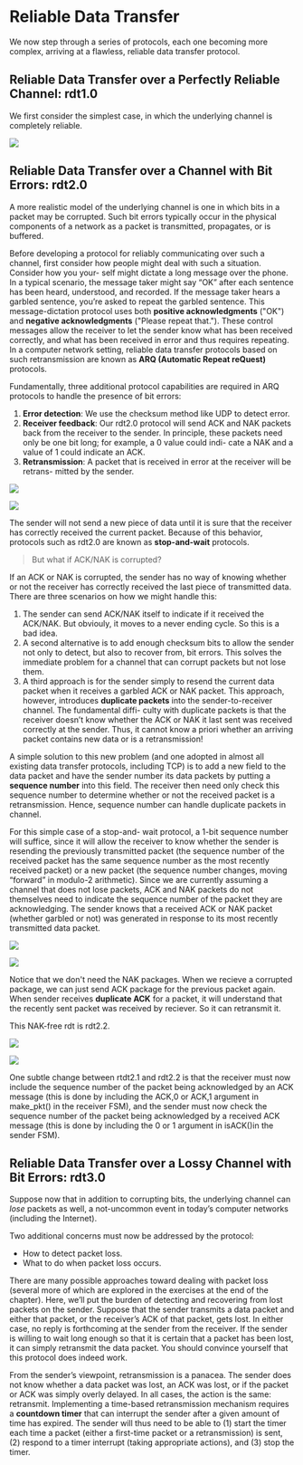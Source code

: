 # Reliable Data Transfer

We now step through a series of protocols, each one becoming more complex, arriving at a flawless, reliable data transfer protocol.

## Reliable Data Transfer over a Perfectly Reliable Channel: rdt1.0

We first consider the simplest case, in which the underlying channel is completely reliable.

![](assets/2018-08-14-20-50-36.png)

## Reliable Data Transfer over a Channel with Bit Errors: rdt2.0

A more realistic model of the underlying channel is one in which bits in a packet may be corrupted. Such bit errors typically occur in the physical components of a network as a packet is transmitted, propagates, or is buffered.

Before developing a protocol for reliably communicating over such a channel, first consider how people might deal with such a situation. Consider how you your- self might dictate a long message over the phone. In a typical scenario, the message taker might say “OK” after each sentence has been heard, understood, and recorded. If the message taker hears a garbled sentence, you’re asked to repeat the garbled sentence. This message-dictation protocol uses both **positive acknowledgments** ("OK") and **negative acknowledgments** ("Please repeat that."). These control messages allow the receiver to let the sender know what has been received correctly, and what has been received in error and thus requires repeating. In a computer network setting, reliable data transfer protocols based on such retransmission are known as **ARQ (Automatic Repeat reQuest)** protocols.

Fundamentally, three additional protocol capabilities are required in ARQ protocols to handle the presence of bit errors:

1. **Error detection**: We use the checksum method like UDP to detect error.
2. **Receiver feedback**: Our rdt2.0 protocol will send ACK and NAK packets back from the receiver to the sender. In principle, these packets need only be one bit long; for example, a 0 value could indi- cate a NAK and a value of 1 could indicate an ACK.
3. **Retransmission**: A packet that is received in error at the receiver will be retrans- mitted by the sender.

![](assets/2018-08-14-20-58-40.png)

![](assets/2018-08-14-20-59-10.png)

The sender will not send a new piece of data until it is sure that the receiver has correctly received the current packet. Because of this behavior, protocols such as rdt2.0 are known as **stop-and-wait** protocols.

> But what if ACK/NAK is corrupted?

If an ACK or NAK is corrupted, the sender has no way of knowing whether or not the receiver has correctly received the last piece of transmitted data. There are three scenarios on how we might handle this:

1. The sender can send ACK/NAK itself to indicate if it received the ACK/NAK. But obviouly, it moves to a never ending cycle. So this is a bad idea.
2. A second alternative is to add enough checksum bits to allow the sender not only to detect, but also to recover from, bit errors. This solves the immediate problem for a channel that can corrupt packets but not lose them.
3. A third approach is for the sender simply to resend the current data packet when it receives a garbled ACK or NAK packet. This approach, however, introduces **duplicate packets** into the sender-to-receiver channel. The fundamental diffi- culty with duplicate packets is that the receiver doesn’t know whether the ACK or NAK it last sent was received correctly at the sender. Thus, it cannot know a priori whether an arriving packet contains new data or is a retransmission!

A simple solution to this new problem (and one adopted in almost all existing data transfer protocols, including TCP) is to add a new field to the data packet and have the sender number its data packets by putting a **sequence number** into this field. The receiver then need only check this sequence number to determine whether or not the received packet is a retransmission. Hence, sequence number can handle duplicate packets in channel.

For this simple case of a stop-and- wait protocol, a 1-bit sequence number will suffice, since it will allow the receiver to know whether the sender is resending the previously transmitted packet (the sequence number of the received packet has the same sequence number as the most recently received packet) or a new packet (the sequence number changes, moving “forward” in modulo-2 arithmetic). Since we are currently assuming a channel that does not lose packets, ACK and NAK packets do not themselves need to indicate the sequence number of the packet they are acknowledging. The sender knows that a received ACK or NAK packet (whether garbled or not) was generated in response to its most recently transmitted data packet.

![](assets/2018-08-14-21-09-20.png)

![](assets/2018-08-14-21-10-30.png)

Notice that we don't need the NAK packages. When we recieve a corrupted package, we can just send ACK package for the previous packet again. When sender receives **duplicate ACK** for a packet, it will understand that the recently sent packet was received by reciever. So it can retransmit it.

This NAK-free rdt is rdt2.2.

![](assets/2018-08-14-21-18-38.png)

![](assets/2018-08-14-21-18-53.png)

One subtle change between rtdt2.1 and rdt2.2 is that the receiver must now include the sequence number of the packet being acknowledged by an ACK message (this is done by including the ACK,0 or ACK,1 argument in make_pkt() in the receiver FSM), and the sender must now check the sequence number of the packet being acknowledged by a received ACK message (this is done by including the 0 or 1 argument in isACK()in the sender FSM).

## Reliable Data Transfer over a Lossy Channel with Bit Errors: rdt3.0

Suppose now that in addition to corrupting bits, the underlying channel can _lose_ packets as well, a not-uncommon event in today’s computer networks (including the Internet).

Two additional concerns must now be addressed by the protocol: 

- How to detect packet loss.
- What to do when packet loss occurs.

There are many possible approaches toward dealing with packet loss (several more of which are explored in the exercises at the end of the chapter). Here, we’ll put the burden of detecting and recovering from lost packets on the sender. Suppose that the sender transmits a data packet and either that packet, or the receiver’s ACK of that packet, gets lost. In either case, no reply is forthcoming at the sender from the receiver. If the sender is willing to wait long enough so that it is certain that a packet has been lost, it can simply retransmit the data packet. You should convince yourself that this protocol does indeed work.

From the sender’s viewpoint, retransmission is a panacea. The sender does not know whether a data packet was lost, an ACK was lost, or if the packet or ACK was simply overly delayed. In all cases, the action is the same: retransmit. Implementing a time-based retransmission mechanism requires a **countdown timer** that can interrupt the sender after a given amount of time has expired. The sender will thus need to be able to (1) start the timer each time a packet (either a first-time packet or a retransmission) is sent, (2) respond to a timer interrupt (taking appropriate actions), and (3) stop the timer.